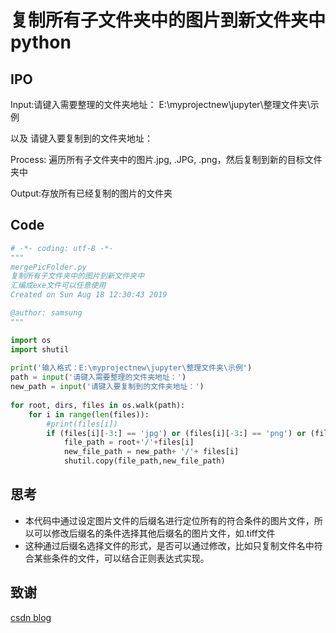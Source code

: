 # 复制所有子文件夹中的图片到新文件夹中 python

## IPO

Input:请键入需要整理的文件夹地址： E:\myprojectnew\jupyter\整理文件夹\示例

以及 请键入要复制到的文件夹地址：

Process: 遍历所有子文件夹中的图片.jpg, .JPG, .png，然后复制到新的目标文件夹中

Output:存放所有已经复制的图片的文件夹

## Code

```python
# -*- coding: utf-8 -*-
"""
mergePicFolder.py
复制所有子文件夹中的图片到新文件夹中
汇编成exe文件可以任意使用
Created on Sun Aug 18 12:30:43 2019

@author: samsung
"""

import os  
import shutil 
 
print('输入格式：E:\myprojectnew\jupyter\整理文件夹\示例')
path = input('请键入需要整理的文件夹地址：')
new_path = input('请键入要复制到的文件夹地址：')
 
for root, dirs, files in os.walk(path):
    for i in range(len(files)):
        #print(files[i])
        if (files[i][-3:] == 'jpg') or (files[i][-3:] == 'png') or (files[i][-3:] == 'JPG'):
            file_path = root+'/'+files[i]  
            new_file_path = new_path+ '/'+ files[i]  
            shutil.copy(file_path,new_file_path) 
```

## 思考

* 本代码中通过设定图片文件的后缀名进行定位所有的符合条件的图片文件，所以可以修改后缀名的条件选择其他后缀名的图片文件，如.tiff文件
* 这种通过后缀名选择文件的形式，是否可以通过修改，比如只复制文件名中符合某些条件的文件，可以结合正则表达式实现。

## 致谢

[csdn blog](https://blog.csdn.net/xuan314708889/article/details/79619732)